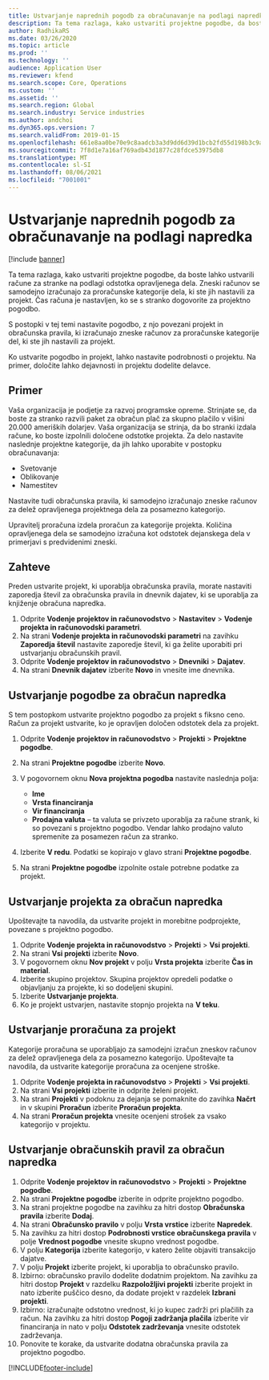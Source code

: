 ```yaml
---
title: Ustvarjanje naprednih pogodb za obračunavanje na podlagi napredka
description: Ta tema razlaga, kako ustvariti projektne pogodbe, da boste lahko ustvarili račune za stranke na podlagi odstotka opravljenega dela.
author: RadhikaRS
ms.date: 03/26/2020
ms.topic: article
ms.prod: ''
ms.technology: ''
audience: Application User
ms.reviewer: kfend
ms.search.scope: Core, Operations
ms.custom: ''
ms.assetid: ''
ms.search.region: Global
ms.search.industry: Service industries
ms.author: andchoi
ms.dyn365.ops.version: 7
ms.search.validFrom: 2019-01-15
ms.openlocfilehash: 661e8aa0be70e9c8aadcb3a3d9dd6d39d1bcb2fd55d198b3c9af19fc2d0ae9d3
ms.sourcegitcommit: 7f8d1e7a16af769adb43d1877c28fdce53975db8
ms.translationtype: MT
ms.contentlocale: sl-SI
ms.lasthandoff: 08/06/2021
ms.locfileid: "7001001"
---
```

# <a name="create-advanced-contracts-for-billing-based-on-progress"></a>Ustvarjanje naprednih pogodb za obračunavanje na podlagi napredka
[!include [banner](../includes/banner.md)]

Ta tema razlaga, kako ustvariti projektne pogodbe, da boste lahko ustvarili račune za stranke na podlagi odstotka opravljenega dela. Zneski računov se samodejno izračunajo za proračunske kategorije dela, ki ste jih nastavili za projekt. Čas računa je nastavljen, ko se s stranko dogovorite za projektno pogodbo.

S postopki v tej temi nastavite pogodbo, z njo povezani projekt in obračunska pravila, ki izračunajo zneske računov za proračunske kategorije del, ki ste jih nastavili za projekt.

Ko ustvarite pogodbo in projekt, lahko nastavite podrobnosti o projektu. Na primer, določite lahko dejavnosti in projektu dodelite delavce.

## <a name="example"></a>Primer

Vaša organizacija je podjetje za razvoj programske opreme. Strinjate se, da boste za stranko razvili paket za obračun plač za skupno plačilo v višini 20.000 ameriških dolarjev. Vaša organizacija se strinja, da bo stranki izdala račune, ko boste izpolnili določene odstotke projekta. Za delo nastavite naslednje projektne kategorije, da jih lahko uporabite v postopku obračunavanja:

- Svetovanje
- Oblikovanje
- Namestitev

Nastavite tudi obračunska pravila, ki samodejno izračunajo zneske računov za delež opravljenega projektnega dela za posamezno kategorijo.

Upravitelj proračuna izdela proračun za kategorije projekta. Količina opravljenega dela se samodejno izračuna kot odstotek dejanskega dela v primerjavi s predvidenimi zneski.

## <a name="prerequisites"></a>Zahteve

Preden ustvarite projekt, ki uporablja obračunska pravila, morate nastaviti zaporedja števil za obračunska pravila in dnevnik dajatev, ki se uporablja za knjiženje obračuna napredka.

1. Odprite **Vodenje projektov in računovodstvo** \> **Nastavitev** \> **Vodenje projekta in računovodski parametri**.
2. Na strani **Vodenje projekta in računovodski parametri** na zavihku **Zaporedja števil** nastavite zaporedje števil, ki ga želite uporabiti pri ustvarjanju obračunskih pravil.
3. Odprite **Vodenje projektov in računovodstvo** \> **Dnevniki** \> **Dajatev**.
4. Na strani **Dnevnik dajatev** izberite **Novo** in vnesite ime dnevnika.

## <a name="create-a-contract-for-progress-billings"></a>Ustvarjanje pogodbe za obračun napredka

S tem postopkom ustvarite projektno pogodbo za projekt s fiksno ceno. Račun za projekt ustvarite, ko je opravljen določen odstotek dela za projekt.

1. Odprite **Vodenje projektov in računovodstvo** \> **Projekti** \> **Projektne pogodbe**.
2. Na strani **Projektne pogodbe** izberite **Novo**.
3. V pogovornem oknu **Nova projektna pogodba** nastavite naslednja polja:

    - **Ime**
    - **Vrsta financiranja**
    - **Vir financiranja**
    - **Prodajna valuta** – ta valuta se privzeto uporablja za račune strank, ki so povezani s projektno pogodbo. Vendar lahko prodajno valuto spremenite za posamezen račun za stranko.

4. Izberite **V redu**. Podatki se kopirajo v glavo strani **Projektne pogodbe**.
5. Na strani **Projektne pogodbe** izpolnite ostale potrebne podatke za projekt.

## <a name="create-a-project-for-progress-billings"></a>Ustvarjanje projekta za obračun napredka

Upoštevajte ta navodila, da ustvarite projekt in morebitne podprojekte, povezane s projektno pogodbo.

1. Odprite **Vodenje projekta in računovodstvo** \> **Projekti** \> **Vsi projekti**.
2. Na strani **Vsi projekti** izberite **Novo**.
3. V pogovornem oknu **Nov projekt** v polju **Vrsta projekta** izberite **Čas in material**.
4. Izberite skupino projektov. Skupina projektov opredeli podatke o objavljanju za projekte, ki so dodeljeni skupini.
5. Izberite **Ustvarjanje projekta**.
6. Ko je projekt ustvarjen, nastavite stopnjo projekta na **V teku**.

## <a name="create-a-budget-for-a-project"></a>Ustvarjanje proračuna za projekt

Kategorije proračuna se uporabljajo za samodejni izračun zneskov računov za delež opravljenega dela za posamezno kategorijo. Upoštevajte ta navodila, da ustvarite kategorije proračuna za ocenjene stroške.

1. Odprite **Vodenje projekta in računovodstvo** \> **Projekti** \> **Vsi projekti**.
2. Na strani **Vsi projekti** izberite in odprite želeni projekt.
3. Na strani **Projekti** v podoknu za dejanja se pomaknite do zavihka **Načrt** in v skupini **Proračun** izberite **Proračun projekta**.
4. Na strani **Proračun projekta** vnesite ocenjeni strošek za vsako kategorijo v projektu.

## <a name="create-billing-rules-for-progress-billings"></a>Ustvarjanje obračunskih pravil za obračun napredka

1. Odprite **Vodenje projektov in računovodstvo** \> **Projekti** \> **Projektne pogodbe**.
2. Na strani **Projektne pogodbe** izberite in odprite projektno pogodbo.
3. Na strani projektne pogodbe na zavihku za hitri dostop **Obračunska pravila** izberite **Dodaj**.
4. Na strani **Obračunsko pravilo** v polju **Vrsta vrstice** izberite **Napredek**.
5. Na zavihku za hitri dostop **Podrobnosti vrstice obračunskega pravila** v polje **Vrednost pogodbe** vnesite skupno vrednost pogodbe.
6. V polju **Kategorija** izberite kategorijo, v katero želite objaviti transakcijo dajatve.
7. V polju **Projekt** izberite projekt, ki uporablja to obračunsko pravilo.
8. Izbirno: obračunsko pravilo dodelite dodatnim projektom. Na zavihku za hitri dostop **Projekt** v razdelku **Razpoložljivi projekti** izberite projekt in nato izberite puščico desno, da dodate projekt v razdelek **Izbrani projekti**.
9. Izbirno: izračunajte odstotno vrednost, ki jo kupec zadrži pri plačilih za račun. Na zavihku za hitri dostop **Pogoji zadržanja plačila** izberite vir financiranja in nato v polju **Odstotek zadrževanja** vnesite odstotek zadrževanja.
10. Ponovite te korake, da ustvarite dodatna obračunska pravila za projektno pogodbo.


[!INCLUDE[footer-include](../includes/footer-banner.md)]
